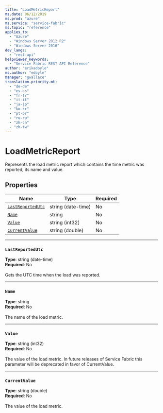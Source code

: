 ```yaml
---
title: "LoadMetricReport"
ms.date: 06/12/2019
ms.prod: "azure"
ms.service: "service-fabric"
ms.topic: "reference"
applies_to: 
  - "Azure"
  - "Windows Server 2012 R2"
  - "Windows Server 2016"
dev_langs: 
  - "rest-api"
helpviewer_keywords: 
  - "Service Fabric REST API Reference"
author: "erikadoyle"
ms.author: "edoyle"
manager: "gwallace"
translation.priority.mt: 
  - "de-de"
  - "es-es"
  - "fr-fr"
  - "it-it"
  - "ja-jp"
  - "ko-kr"
  - "pt-br"
  - "ru-ru"
  - "zh-cn"
  - "zh-tw"
---
```

# LoadMetricReport

Represents the load metric report which contains the time metric was reported, its name and value.

## Properties
| Name | Type | Required |
| --- | --- | --- |
| [`LastReportedUtc`](#lastreportedutc) | string (date-time) | No |
| [`Name`](#name) | string | No |
| [`Value`](#value) | string (int32) | No |
| [`CurrentValue`](#currentvalue) | string (double) | No |

____
### `LastReportedUtc`
__Type__: string (date-time) <br/>
__Required__: No<br/>
<br/>
Gets the UTC time when the load was reported.

____
### `Name`
__Type__: string <br/>
__Required__: No<br/>
<br/>
The name of the load metric.

____
### `Value`
__Type__: string (int32) <br/>
__Required__: No<br/>
<br/>
The value of the load metric. In future releases of Service Fabric this parameter will be deprecated in favor of CurrentValue.

____
### `CurrentValue`
__Type__: string (double) <br/>
__Required__: No<br/>
<br/>
The value of the load metric.
